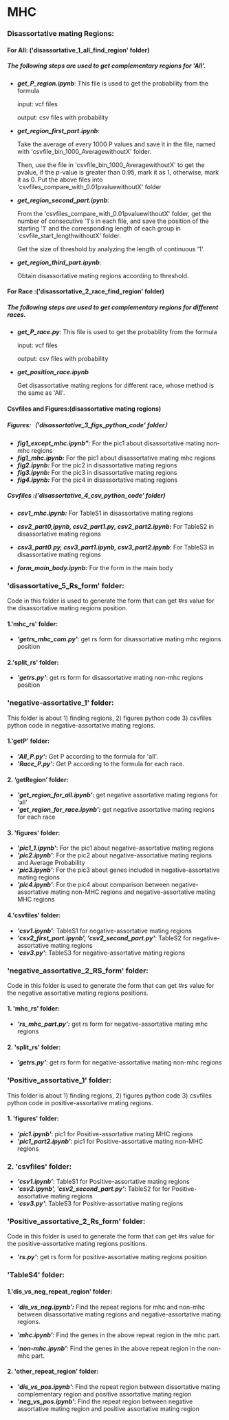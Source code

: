 #   					MHC

### Disassortative mating Regions:

#### For All: ('disassortative_1_all_find_region' folder)

##### The following steps are used to get complementary regions for 'All'.

- ***get_P_region.ipynb***: This file is used to get the probability from the formula

  input: vcf files 

  output: csv files with probability

- ***get_region_first_part.ipynb***: 

  Take the average of every 1000 P values and save it in the file, named with 'csvfile_bin_1000_AveragewithoutX' folder.   

  Then, use the file in 'csvfile_bin_1000_AveragewithoutX' to get the pvalue, if the p-value is greater than 0.95, mark it as 1, otherwise, mark it as 0. Put the above files into 'csvfiles_compare_with_0.01pvaluewithoutX' folder

- ***get_region_second_part.ipynb***:

  From the 'csvfiles_compare_with_0.01pvaluewithoutX' folder, get the number of consecutive '1's in each file, and save the position of the starting '1' and the corresponding length of each group in 'csvfile_start_lengthwithoutX' folder. 

  Get the size of threshold by analyzing the length of continuous '1'.

- ***get_region_third_part.ipynb***:

  Obtain disassortative mating regions according to threshold.

#### For Race :('disassortative_2_race_find_region' folder)

##### The following steps are used to get complementary regions for different races.

- ***get_P_race.py***: This file is used to get the probability from the formula

  input: vcf files

  output: csv files with probability

- ***get_position_race.ipynb***

  Get disassortative mating regions for different race, whose method is the same as 'All'.

#### Csvfiles and Figures:(disassortative mating regions)

##### Figures:（‘disassortative_3_figs_python_code’ folder）

- ***fig1_except_mhc.ipynb":*** For the pic1 about disassortative mating non-mhc regions
- ***fig1_mhc.ipynb:*** For the pic1 about disassortative mating mhc regions
- ***fig2.ipynb:*** For the pic2 in disassortative mating regions
- ***fig3.ipynb:*** For the pic3 in disassortative mating regions
- ***fig4.ipynb:*** For the pic4 in disassortative mating regions

##### Csvfiles :('disassortative_4_csv_python_code' folder)

- ***csv1_mhc.ipynb:***  For TableS1 in disassortative mating regions
- ***csv2_part0,ipynb, csv2_part1.py, csv2_part2.ipynb:*** For TableS2 in disassortative mating regions
- ***csv3_part0.py, csv3_part1.ipynb, csv3_part2.ipynb***: For TableS3 in disassortative mating regions

- ***form_main_body.ipynb:*** For the form in the main body



### 'disassortative_5_Rs_form' folder:

Code in this folder is used to generate the form that can get #rs value for the disassortative mating regions position.

#### 1.'mhc_rs' folder:

- ***'getrs_mhc_com.py'***: get rs form for disassortative mating mhc regions position

#### 2.'split_rs' folder:

- ***'getrs.py'***: get rs form for disassortative mating non-mhc regions position 

  

### 'negative-assortative_1' folder:

This folder is about 1) finding regions, 2) figures python code 3) csvfiles python code in negative-assortative mating regions.

#### 1.'getP' folder:

- ***'All_P.py':***  Get P according to the formula for 'all'.
- ***'Race_P.py':*** Get P according to the formula for each race.

#### 2. ‘getRegion’ folder:

- ***'get_region_for_all.ipynb':*** get negative assortative mating regions for 'all'
- ***'get_region_for_race.ipynb':*** get negative assortative mating regions for each race

#### 3. 'figures' folder:

- ***'pic1_1.ipynb'***: For the pic1 about negative-assortative mating regions 
- ***'pic2.ipynb'***: For the pic2 about negative-assortative mating regions and Average Probability 
- ***'pic3.ipynb'***: For the pic3 about genes included in negative-assortative mating regions 
- ***'pic4.ipynb'***: For the pic4 about comparison between negative-assortative mating non-MHC regions  and negative-assortative mating MHC regions

#### 4.'csvfiles' folder:

- ***'csv1.ipynb'***: TableS1 for negative-assortative mating regions 
- ***'csv2_first_part.ipynb', 'csv2_second_part.py'***: TableS2 for negative-assortative mating regions 
- ***'csv3.py'***: TableS3 for negative-assortative mating regions



### 'negative_assortative_2_RS_form' folder:

Code in this folder is used to generate the form that can get #rs value for the negative assortative mating regions positions.

#### 1. 'mhc_rs' folder:

- ***'rs_mhc_part.py':***  get rs form for negative-assortative mating mhc regions

#### 2. 'split_rs' folder:

- ***'getrs.py'***: get rs form for negative-assortative mating non-mhc regions

### 'Positive_assortative_1' folder:

This folder is about 1) finding regions, 2) figures python code 3) csvfiles python code in positive-assortative mating regions.

#### 1. 'figures' folder:

- ***'pic1.ipynb'***: pic1 for Positive-assortative mating MHC regions
- ***'pic1_part2.ipynb'***: pic1 for Positive-assortative mating non-MHC regions

### 2. 'csvfiles' folder:

- ***'csv1.ipynb'***: TableS1 for Positive-assortative mating regions
- ***'csv2.ipynb', 'csv2_second_part.py'***: TableS2 for for Positive-assortative mating regions
- ***'csv3.py'***: TableS3 for Positive-assortative mating regions



### 'Positive_assortative_2_Rs_form' folder:

Code in this folder is used to generate the form that can get #rs value for the positive-assortative mating regions positions.

- ***'rs.py'***: get rs form for positive-assortative mating regions position 

### 'TableS4' folder:

#### 1.'dis_vs_neg_repeat_region' folder: 

- ***'dis_vs_neg.ipynb':*** Find the repeat regions for mhc and non-mhc between disassortative mating regions and negative-assortative mating regions.

- ***'mhc.ipynb'***: Find the genes in the above repeat region in the mhc part.
- ***'non-mhc.ipynb'***: Find the genes in the above repeat region in the non-mhc part.

#### 2. 'other_repeat_region' folder:

- ***'dis_vs_pos.ipynb'***:  Find the repeat region between dissortative mating complementary region and positive assortative mating region
- ***'neg_vs_pos.ipynb'***: Find the repeat region between negative assortative mating region and positive assortative mating region



 















